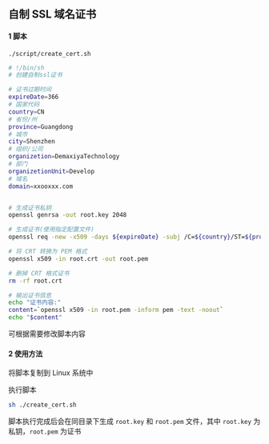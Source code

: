 ## 自制 SSL 域名证书  



#### 1 脚本  

```
./script/create_cert.sh
```

```sh
# !/bin/sh
# 创建自制ssl证书

# 证书过期时间
expireDate=366
# 国家代码
country=CN
# 省份/州
province=Guangdong
# 城市
city=Shenzhen
# 组织/公司
organizetion=DemaxiyaTechnology
# 部门
organizetionUnit=Develop
# 域名 
domain=xxooxxx.com


# 生成证书私钥 
openssl genrsa -out root.key 2048

# 生成证书(使用指定配置文件)  
openssl req -new -x509 -days ${expireDate} -subj /C=${country}/ST=${province}/L=${city}/O=${organizetion}/OU=${organizetionUnit}/CN=${domain} -key root.key -out root.crt

# 将 CRT 转换为 PEM 格式
openssl x509 -in root.crt -out root.pem

# 删掉 CRT 格式证书
rm -rf root.crt

# 输出证书信息
echo "证书内容:"
content=`openssl x509 -in root.pem -inform pem -text -noout`
echo "$content"
```

可根据需要修改脚本内容  

#### 2 使用方法  

将脚本复制到 Linux 系统中  

执行脚本  

```sh
sh ./create_cert.sh
```

脚本执行完成后会在同目录下生成 `root.key` 和 `root.pem` 文件，其中 `root.key` 为私钥，`root.pem` 为证书  

